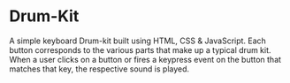 # Drum-Kit
A simple keyboard Drum-kit built using HTML, CSS & JavaScript. Each button corresponds to the various parts that make up a typical drum kit. When a user clicks on a button or fires a keypress event on the button that matches that key, the respective sound is played.
